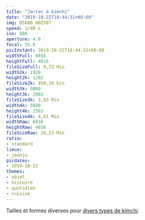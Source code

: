 ```yaml
---
title: "Jarres à kimchi"
date: "2019-10-22T18:44:31+08:00"
img: D5600_002507
speed: 1/40 s
iso: 800
aperture: 4.0
focal: 35.0
picInstant: 2019-10-22T18:44:31+08:00
widthFull: 6016
heightFull: 4016
fileSizeFull: 9,73 Mio
width2k: 1920
height2k: 1282
fileSize2k: 950,10 kio
width3k: 3000
height3k: 2003
fileSize3k: 3,03 Mio
width4k: 3840
height4k: 2563
fileSize4k: 4,61 Mio
widthRaw: 6016
heightRaw: 4016
fileSizeRaw: 28,23 Mio
ratio:
- standard
lieux:
- jeonju
picdates:
- 2019-10-22
themes:
- objet
- histoire
- quotidien
- cuisine
---
```


Tailles et formes diverses pour [divers types de kimchi](https://fr.wikipedia.org/wiki/Kimchi).